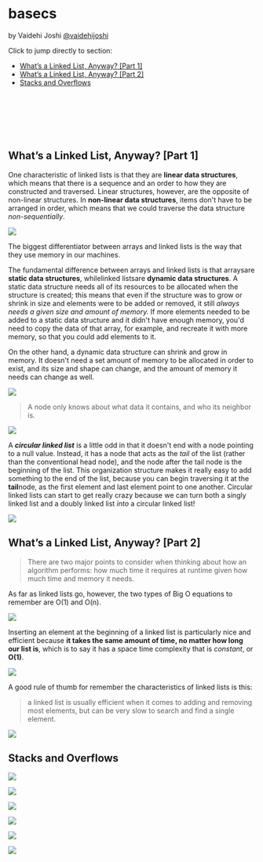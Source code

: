 # basecs

by  Vaidehi Joshi [@vaidehijoshi](https://twitter.com/vaidehijoshi)

Click to jump directly to section:
 - [What’s a Linked List, Anyway? [Part 1]](#whats-a-linked-list-anyway-part-1)
 - [What’s a Linked List, Anyway? [Part 2]](#whats-a-linked-list-anyway-part-2)
 - [Stacks and Overflows](#stacks_and_overflows)


<br>
<br>
<br>
<br>
<br>


## What’s a Linked List, Anyway? [Part 1]

One characteristic of linked lists is that they are **linear data structures**, which means that there is a sequence and an order to how they are constructed and traversed. Linear structures, however, are the opposite of non-linear structures. In **non-linear data structures**, items don't have to be arranged in order, which means that we could traverse the data structure *non-sequentially*.

![](imgs/linear_non-linear.jpeg)

The biggest differentiator between arrays and linked lists is the way that they use memory in our machines.

The fundamental difference between arrays and linked lists is that arraysare **static data structures**, whilelinked listsare **dynamic data structures**. A static data structure needs all of its resources to be allocated when the structure is created; this means that even if the structure was to grow or shrink in size and elements were to be added or removed, it still *always needs a given size and amount of memory.* If more elements needed to be added to a static data structure and it didn't have enough memory, you'd need to copy the data of that array, for example, and recreate it with more memory, so that you could add elements to it.

On the other hand, a dynamic data structure can shrink and grow in memory. It doesn't need a set amount of memory to be allocated in order to exist, and its size and shape can change, and the amount of memory it needs can change as well.

![](imgs/memory.jpeg)

> A node only knows about what data it contains, and who its neighbor is.

![](imgs/parts_of_a_linked_list.jpeg)

A ***circular linked list*** is a little odd in that it doesn't end with a node pointing to a null value. Instead, it has a node that acts as the *tail* of the list (rather than the conventional head node), and the node after the tail node is the beginning of the list. This organization structure makes it really easy to add something to the end of the list, because you can begin traversing it at the **tail**node, as the first element and last element point to one another. Circular linked lists can start to get really crazy because we can turn both a singly linked list and a doubly linked list *into* a circular linked list!

![](imgs/types_of_linked_lists.jpeg)









## What’s a Linked List, Anyway? [Part 2]

> There are two major points to consider when thinking about how an algorithm performs: how much time it requires at runtime given how much time and memory it needs.

As far as linked lists go, however, the two types of Big O equations to remember are O(1) and O(n).

![](imgs/big-O-notation.jpeg)

Inserting an element at the beginning of a linked list is particularly nice and efficient because **it takes the same amount of time, no matter how long our list is**, which is to say it has a space time complexity that is *constant*, or **O(1)**.

![](imgs/linked-lists-bigO.jpeg)

A good rule of thumb for remember the characteristics of linked lists is this:

> a linked list is usually efficient when it comes to adding and removing most elements, but can be very slow to search and find a single element.

![](imgs/linked-lists-vs-arrays.jpeg)










## Stacks and Overflows

![](imgs/how_stacks_work.jpeg)
	
![](imgs/stacks_lifo.jpeg)

![](imgs/imp_stacks_arr_vs_llist.jpeg)

![](imgs/push_pop.jpeg)

![](imgs/stacks_in_wild.jpeg)

![](imgs/call_stack.jpeg)
